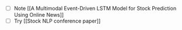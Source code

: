 - [ ] Note [[A Multimodal Event-Driven LSTM Model for Stock Prediction Using Online News]]
- [ ] Try [[Stock NLP conference paper]]